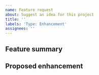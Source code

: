 ```yaml
---
name: Feature request
about: Suggest an idea for this project
title: ''
labels: 'Type: Enhancement'
assignees: ''
---
```


<!-- Thank you for contributing your idea to Componentry 🎉 -->

## Feature summary

<!-- Please provide a concise summary of the feature request. -->
<!--If appropriate include relevant bugs, technical details, downstream impacts, etc. -->

## Proposed enhancement

<!-- Please describe the solution you'd like to see as well as possible alternatives. -->
